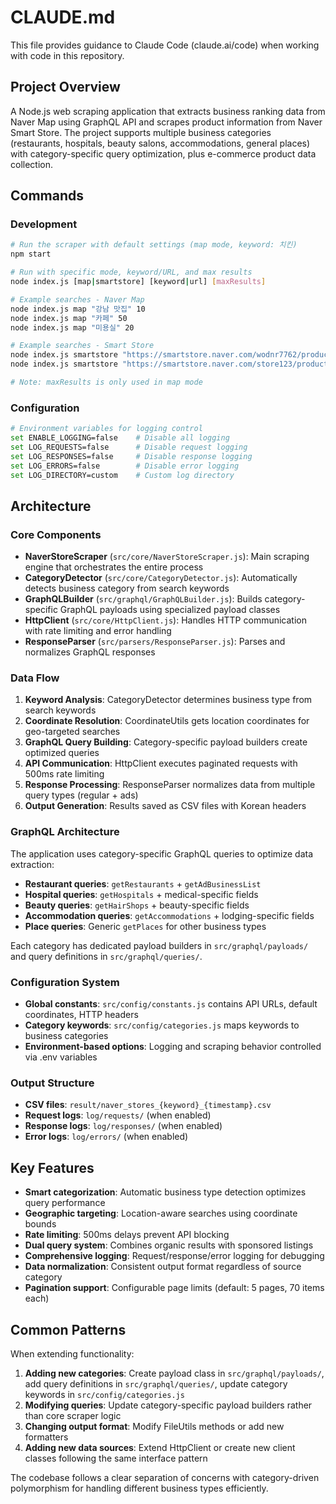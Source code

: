 # CLAUDE.md

This file provides guidance to Claude Code (claude.ai/code) when working with code in this repository.

## Project Overview

A Node.js web scraping application that extracts business ranking data from Naver Map using GraphQL API and scrapes product information from Naver Smart Store. The project supports multiple business categories (restaurants, hospitals, beauty salons, accommodations, general places) with category-specific query optimization, plus e-commerce product data collection.

## Commands

### Development
```bash
# Run the scraper with default settings (map mode, keyword: 치킨)
npm start

# Run with specific mode, keyword/URL, and max results
node index.js [map|smartstore] [keyword|url] [maxResults]

# Example searches - Naver Map
node index.js map "강남 맛집" 10
node index.js map "카페" 50
node index.js map "미용실" 20

# Example searches - Smart Store
node index.js smartstore "https://smartstore.naver.com/wodnr7762/products/8464846750"
node index.js smartstore "https://smartstore.naver.com/store123/products/123456"

# Note: maxResults is only used in map mode
```

### Configuration
```bash
# Environment variables for logging control
set ENABLE_LOGGING=false    # Disable all logging
set LOG_REQUESTS=false      # Disable request logging  
set LOG_RESPONSES=false     # Disable response logging
set LOG_ERRORS=false        # Disable error logging
set LOG_DIRECTORY=custom    # Custom log directory
```

## Architecture

### Core Components

- **NaverStoreScraper** (`src/core/NaverStoreScraper.js`): Main scraping engine that orchestrates the entire process
- **CategoryDetector** (`src/core/CategoryDetector.js`): Automatically detects business category from search keywords
- **GraphQLBuilder** (`src/graphql/GraphQLBuilder.js`): Builds category-specific GraphQL payloads using specialized payload classes
- **HttpClient** (`src/core/HttpClient.js`): Handles HTTP communication with rate limiting and error handling
- **ResponseParser** (`src/parsers/ResponseParser.js`): Parses and normalizes GraphQL responses

### Data Flow

1. **Keyword Analysis**: CategoryDetector determines business type from search keywords
2. **Coordinate Resolution**: CoordinateUtils gets location coordinates for geo-targeted searches  
3. **GraphQL Query Building**: Category-specific payload builders create optimized queries
4. **API Communication**: HttpClient executes paginated requests with 500ms rate limiting
5. **Response Processing**: ResponseParser normalizes data from multiple query types (regular + ads)
6. **Output Generation**: Results saved as CSV files with Korean headers

### GraphQL Architecture

The application uses category-specific GraphQL queries to optimize data extraction:

- **Restaurant queries**: `getRestaurants` + `getAdBusinessList` 
- **Hospital queries**: `getHospitals` + medical-specific fields
- **Beauty queries**: `getHairShops` + beauty-specific fields  
- **Accommodation queries**: `getAccommodations` + lodging-specific fields
- **Place queries**: Generic `getPlaces` for other business types

Each category has dedicated payload builders in `src/graphql/payloads/` and query definitions in `src/graphql/queries/`.

### Configuration System

- **Global constants**: `src/config/constants.js` contains API URLs, default coordinates, HTTP headers
- **Category keywords**: `src/config/categories.js` maps keywords to business categories
- **Environment-based options**: Logging and scraping behavior controlled via .env variables

### Output Structure

- **CSV files**: `result/naver_stores_{keyword}_{timestamp}.csv` 
- **Request logs**: `log/requests/` (when enabled)
- **Response logs**: `log/responses/` (when enabled)  
- **Error logs**: `log/errors/` (when enabled)

## Key Features

- **Smart categorization**: Automatic business type detection optimizes query performance
- **Geographic targeting**: Location-aware searches using coordinate bounds
- **Rate limiting**: 500ms delays prevent API blocking
- **Dual query system**: Combines organic results with sponsored listings
- **Comprehensive logging**: Request/response/error logging for debugging
- **Data normalization**: Consistent output format regardless of source category
- **Pagination support**: Configurable page limits (default: 5 pages, 70 items each)

## Common Patterns

When extending functionality:

1. **Adding new categories**: Create payload class in `src/graphql/payloads/`, add query definitions in `src/graphql/queries/`, update category keywords in `src/config/categories.js`
2. **Modifying queries**: Update category-specific payload builders rather than core scraper logic
3. **Changing output format**: Modify FileUtils methods or add new formatters
4. **Adding new data sources**: Extend HttpClient or create new client classes following the same interface pattern

The codebase follows a clear separation of concerns with category-driven polymorphism for handling different business types efficiently.